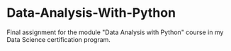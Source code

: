 # Data-Analysis-With-Python
Final assignment for the module "Data Analysis with Python" course in my Data Science certification program. 
